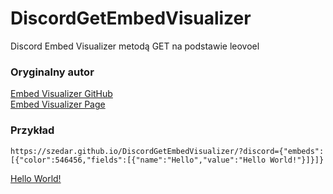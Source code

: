 # DiscordGetEmbedVisualizer
Discord Embed Visualizer metodą GET na podstawie leovoel

### Oryginalny autor
[Embed Visualizer GitHub](https://github.com/leovoel/embed-visualizer)
<br>
[Embed Visualizer Page](https://leovoel.github.io/embed-visualizer/)

### Przykład
```
https://szedar.github.io/DiscordGetEmbedVisualizer/?discord={"embeds":[{"color":546456,"fields":[{"name":"Hello","value":"Hello World!"}]}]}
```
[Hello World!](https://szedar.github.io/DiscordGetEmbedVisualizer/?discord={%22embeds%22:[{%22color%22:546456,%22fields%22:[{%22name%22:%22Hello%22,%22value%22:%22Hello%20World!%22}]}]})
